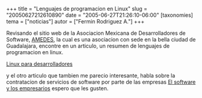 +++
title = "Lenguajes de programacion en Linux"
slug = "20050627212610890"
date = "2005-06-27T21:26:10-06:00"
[taxonomies]
tema = ["noticias"]
autor = ["Fermin Rodriguez A."]
+++

Revisando el sitio web de la Asociacion Mexicana de Desarrolladores de
Software, [AMEDES](http://www.amedes-ac.org), la cual es una asociacion
con sede en la bella ciudad de Guadalajara, encontre en un articulo, un
resumen de lenguajes de programacion en linux.

[Linux para
desarrolladores](http://www.amedes-ac.org/mambo/index.php?option=content&task=view&id=51&Itemid=1)

y el otro articulo que tambien me parecio interesante, habla sobre la
contratacion de servicios de software por parte de las empresas
[El software y los
empresarios](http://www.amedes-ac.org/mambo/index.php?option=content&task=view&id=15)
espero que les gusten.

